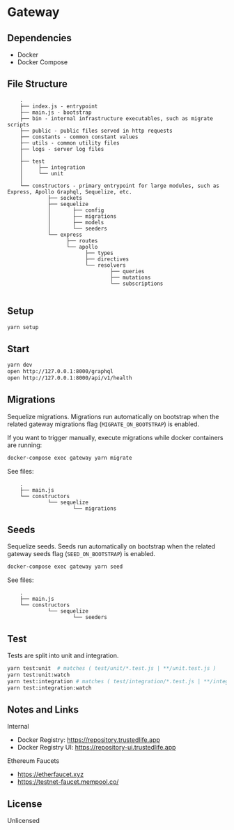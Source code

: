 # Gateway

## Dependencies
- Docker
- Docker Compose


## File Structure

```
    .
    ├── index.js - entrypoint
    ├── main.js - bootstrap
    ├── bin - internal infrastructure executables, such as migrate scripts
    ├── public - public files served in http requests
    ├── constants - common constant values
    ├── utils - common utility files
    ├── logs - server log files
    │
    ├── test
    │     ├── integration
    │     └── unit
    │
    └── constructors - primary entrypoint for large modules, such as Express, Apollo Graphql, Sequelize, etc.
             ├── sockets
             ├── sequelize
             │       ├── config
             │       ├── migrations
             │       ├── models
             │       └── seeders
             └── express
                   ├── routes
                   └── apollo
                         ├── types
                         ├── directives
                         └── resolvers
                                 ├── queries
                                 ├── mutations
                                 └── subscriptions


```


## Setup

```bash
yarn setup
```

## Start

```bash
yarn dev
open http://127.0.0.1:8000/graphql
open http://127.0.0.1:8000/api/v1/health
```


## Migrations

Sequelize migrations. Migrations run automatically on bootstrap when the related gateway migrations flag (`MIGRATE_ON_BOOTSTRAP`) is enabled.

If you want to trigger manually, execute migrations while docker containers are running:
```bash
docker-compose exec gateway yarn migrate
```

See files:
```
    .
    ├── main.js
    └── constructors
             └── sequelize
                     └── migrations

```


## Seeds

Sequelize seeds. Seeds run automatically on bootstrap when the related gateway seeds flag (`SEED_ON_BOOTSTRAP`) is enabled.

```bash
docker-compose exec gateway yarn seed
```



See files:
```
    .
    ├── main.js
    └── constructors
             └── sequelize
                     └── seeders

```


## Test

Tests are split into unit and integration.

```bash
yarn test:unit  # matches ( test/unit/*.test.js | **/unit.test.js )
yarn test:unit:watch
yarn test:integration # matches ( test/integration/*.test.js | **/integration.test.js )
yarn test:integration:watch
```

## Notes and Links

Internal
- Docker Registry: https://repository.trustedlife.app
- Docker Registry UI: https://repository-ui.trustedlife.app

Ethereum Faucets
- https://etherfaucet.xyz
- https://testnet-faucet.mempool.co/


## License

Unlicensed
